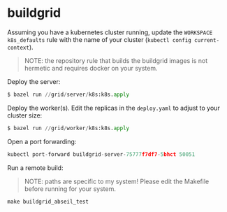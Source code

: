 # buildgrid

Assuming you have a kubernetes cluster running, update the `WORKSPACE` `k8s_defaults` rule with the name of your cluster (`kubectl config current-context`).

> NOTE: the repository rule that builds the buildgrid images is not hermetic and requires docker on your system.

Deploy the server:

```python
$ bazel run //grid/server/k8s:k8s.apply
```



Deploy the worker(s).  Edit the replicas in the `deploy.yaml` to adjust to your cluster size:

```python
$ bazel run //grid/worker/k8s:k8s.apply
```

Open a port forwarding:

```python
kubectl port-forward buildgrid-server-75777f7df7-5bhct 50051
```

Run a remote build:

> NOTE: paths are specific to my system!  Please edit the Makefile before running for your system.

```python
make buildgrid_abseil_test
```
